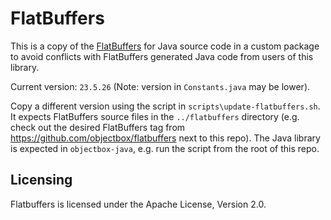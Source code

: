 # FlatBuffers
                         
This is a copy of the [FlatBuffers](https://github.com/google/flatbuffers) for Java source code in a custom package
to avoid conflicts with FlatBuffers generated Java code from users of this library.

Current version: `23.5.26` (Note: version in `Constants.java` may be lower).

Copy a different version using the script in `scripts\update-flatbuffers.sh`.
It expects FlatBuffers source files in the `../flatbuffers` directory (e.g. check out
the desired FlatBuffers tag from https://github.com/objectbox/flatbuffers next to this repo).
The Java library is expected in `objectbox-java`, e.g. run the script from the root of this repo.

## Licensing

Flatbuffers is licensed under the Apache License, Version 2.0.
